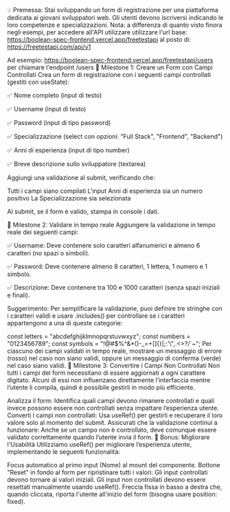 💡 Premessa: Stai sviluppando un form di registrazione per una piattaforma dedicata ai giovani sviluppatori web. Gli utenti devono iscriversi indicando le loro competenze e specializzazioni.
Nota: a differenza di quanto visto finora negli esempi, per accedere all'API utilizzare utilizzare l'url base:
https://boolean-spec-frontend.vercel.app/freetestapi
al posto di:
https://freetestapi.com/api/v1

Ad esempio:
https://boolean-spec-frontend.vercel.app/freetestapi/users
per chiamare l'endpoint /users
📌 Milestone 1: Creare un Form con Campi Controllati
Crea un form di registrazione con i seguenti campi controllati (gestiti con useState):

✅ Nome completo (input di testo)

✅ Username (input di testo)

✅ Password (input di tipo password)

✅ Specializzazione (select con opzioni: "Full Stack", "Frontend", "Backend")

✅ Anni di esperienza (input di tipo number)

✅ Breve descrizione sullo sviluppatore (textarea)

Aggiungi una validazione al submit, verificando che:

Tutti i campi siano compilati
L'input Anni di esperienza sia un numero positivo
La Specializzazione sia selezionata

Al submit, se il form è valido, stampa in console i dati.

📌 Milestone 2: Validare in tempo reale
Aggiungere la validazione in tempo reale dei seguenti campi:

✅ Username: Deve contenere solo caratteri alfanumerici e almeno 6 caratteri (no spazi o simboli).

✅ Password: Deve contenere almeno 8 caratteri, 1 lettera, 1 numero e 1 simbolo.

✅ Descrizione: Deve contenere tra 100 e 1000 caratteri (senza spazi iniziali e finali).

Suggerimento: Per semplificare la validazione, puoi definire tre stringhe con i caratteri validi e usare .includes() per controllare se i caratteri appartengono a una di queste categorie:

const letters = "abcdefghijklmnopqrstuvwxyz";
const numbers = "0123456789";
const symbols = "!@#$%^&*()-_=+[]{}|;:'\\",.<>?/`~";
Per ciascuno dei campi validati in tempo reale, mostrare un messaggio di errore (rosso) nel caso non siano validi, oppure un messaggio di conferma (verde) nel caso siano validi.
📌 Milestone 3: Convertire i Campi Non Controllati
Non tutti i campi del form necessitano di essere aggiornati a ogni carattere digitato. Alcuni di essi non influenzano direttamente l’interfaccia mentre l’utente li compila, quindi è possibile gestirli in modo più efficiente.

Analizza il form: Identifica quali campi devono rimanere controllati e quali invece possono essere non controllati senza impattare l’esperienza utente.
Converti i campi non controllati: Usa useRef() per gestirli e recuperare il loro valore solo al momento del submit.
Assicurati che la validazione continui a funzionare: Anche se un campo non è controllato, deve comunque essere validato correttamente quando l’utente invia il form.
🎯 Bonus: Migliorare l'Usabilità
Utilizziamo useRef() per migliorare l’esperienza utente, implementando le seguenti funzionalità:

Focus automatico al primo input (Nome) al mount del componente.
Bottone "Reset" in fondo al form per ripristinare tutti i valori:
Gli input controllati devono tornare ai valori iniziali.
Gli input non controllati devono essere resettati manualmente usando useRef().
Freccia fissa in basso a destra che, quando cliccata, riporta l'utente all'inizio del form (bisogna usare position: fixed).
